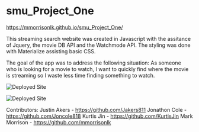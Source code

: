 # smu_Project_One

https://mmorrisonlk.github.io/smu_Project_One/

This streaming search website was created in Javascript with the assitance of Jquery, the movie DB API and the Watchmode API. The styling was done with Materialize assisting basic CSS.

The goal of the app was to address the following situation:
    As someone who is looking for a movie to watch,
    I want to quickly find where the movie is streaming so
    I waste less time finding something to watch.

![Deployed Site](https://github.com/mmorrisonlk/smu_Project_One/blob/main/assets/pictures/streamingSearchLandingPage.png?raw=true "Landing Page")

![Deployed Site](https://github.com/mmorrisonlk/smu_Project_One/blob/main/assets/pictures/streaminSearchExampleSearch.png?raw=true "Example Search")

Contributors:
Justin Akers - https://github.com/Jakers811
Jonathon Cole - https://github.com/Joncole818
Kurtis Jin - https://github.com/KurtisJin
Mark Morrison - https://github.com/mmorrisonlk
